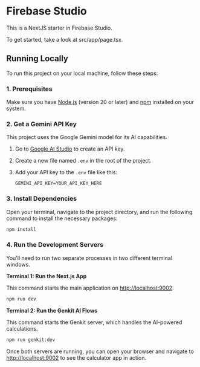 # Firebase Studio

This is a NextJS starter in Firebase Studio.

To get started, take a look at src/app/page.tsx.

## Running Locally

To run this project on your local machine, follow these steps:

### 1. Prerequisites

Make sure you have [Node.js](https://nodejs.org/) (version 20 or later) and [npm](https://www.npmjs.com/) installed on your system.

### 2. Get a Gemini API Key

This project uses the Google Gemini model for its AI capabilities.

1.  Go to [Google AI Studio](https://aistudio.google.com/app/apikey) to create an API key.
2.  Create a new file named `.env` in the root of the project.
3.  Add your API key to the `.env` file like this:

    ```
    GEMINI_API_KEY=YOUR_API_KEY_HERE
    ```

### 3. Install Dependencies

Open your terminal, navigate to the project directory, and run the following command to install the necessary packages:

```bash
npm install
```

### 4. Run the Development Servers

You'll need to run two separate processes in two different terminal windows.

**Terminal 1: Run the Next.js App**

This command starts the main application on [http://localhost:9002](http://localhost:9002).

```bash
npm run dev
```

**Terminal 2: Run the Genkit AI Flows**

This command starts the Genkit server, which handles the AI-powered calculations.

```bash
npm run genkit:dev
```

Once both servers are running, you can open your browser and navigate to [http://localhost:9002](http://localhost:9002) to see the calculator app in action.

